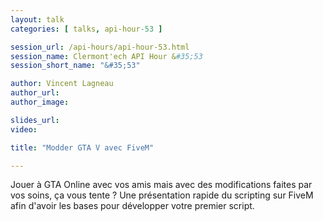 ```yaml
---
layout: talk
categories: [ talks, api-hour-53 ]

session_url: /api-hours/api-hour-53.html
session_name: Clermont'ech API Hour &#35;53
session_short_name: "&#35;53"

author: Vincent Lagneau
author_url:
author_image:

slides_url:
video:

title: "Modder GTA V avec FiveM"

---
```


Jouer à GTA Online avec vos amis mais avec des modifications faites par vos
soins, ça vous tente ? Une présentation rapide du scripting sur FiveM afin
d'avoir les bases pour développer votre premier script.

